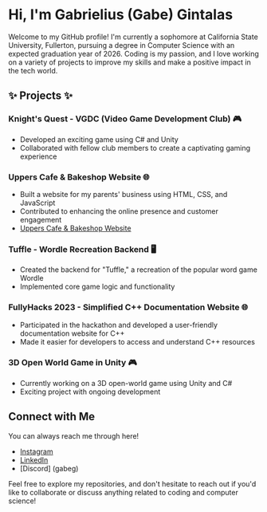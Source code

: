 # Hi, I'm Gabrielius (Gabe) Gintalas

Welcome to my GitHub profile! I'm currently a sophomore at California State University, Fullerton, pursuing a degree in Computer Science with an expected graduation year of 2026. Coding is my passion, and I love working on a variety of projects to improve my skills and make a positive impact in the tech world.

## ✨ Projects ✨

### Knight's Quest - VGDC (Video Game Development Club) 🎮
- Developed an exciting game using C# and Unity
- Collaborated with fellow club members to create a captivating gaming experience

### Uppers Cafe & Bakeshop Website 🌐
- Built a website for my parents' business using HTML, CSS, and JavaScript
- Contributed to enhancing the online presence and customer engagement
- [Uppers Cafe & Bakeshop Website](https://www.upperscafebakeshop.com/)

### Tuffle - Wordle Recreation Backend 🖥️
- Created the backend for "Tuffle," a recreation of the popular word game Wordle
- Implemented core game logic and functionality

### FullyHacks 2023 - Simplified C++ Documentation Website 🌐
- Participated in the hackathon and developed a user-friendly documentation website for C++
- Made it easier for developers to access and understand C++ resources

### 3D Open World Game in Unity 🎮
- Currently working on a 3D open-world game using Unity and C#
- Exciting project with ongoing development

## Connect with Me

You can always reach me through here!

- [Instagram](https://www.instagram.com/gabe.gin/)
- [LinkedIn](https://www.linkedin.com/in/gabrielius-gintalas-a3523a252/) 
- [Discord] (gabeg)

Feel free to explore my repositories, and don't hesitate to reach out if you'd like to collaborate or discuss anything related to coding and computer science!
